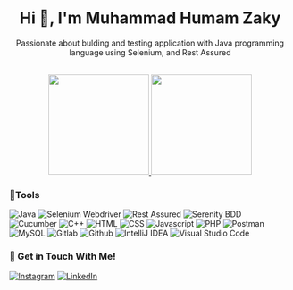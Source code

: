 <h1 align="center">Hi 👋, I'm Muhammad Humam Zaky </h1>

<p align="center">Passionate about bulding and testing application with Java programming language using Selenium, and Rest Assured</p>


<br/>
<div align="center">
<a href="https://github.com/muhamaz">
  <img height="180em" src="https://github-readme-stats-eight-theta.vercel.app/api?username=muhamaz&show_icons=true&theme=algolia&include_all_commits=true&count_private=true"/>
  <img height="180em" src="https://github-readme-stats-eight-theta.vercel.app/api/top-langs/?username=muhamaz&layout=compact&langs_count=8&theme=algolia"/>
</a>
</div> 

### 🔨Tools
![Java](https://img.shields.io/badge/-java-181717?style=for-the-badge&logo=java)
![Selenium Webdriver](https://img.shields.io/badge/-selenium-181717?style=for-the-badge&logo=selenium)
![Rest Assured](https://img.shields.io/badge/-RestAssured-181717?style=for-the-badge&logo=restassured)
![Serenity BDD](https://img.shields.io/badge/-serenitybdd-181717?style=for-the-badge&logo=serenitybdd)
![Cucumber](https://img.shields.io/badge/-cucumber-181717?style=for-the-badge&logo=cucumber)
![C++](https://img.shields.io/badge/C%2B%2B-181717?style=for-the-badge&logo=c%2B%2B&logoColor=white)
![HTML](https://img.shields.io/badge/-HTML-181717?style=for-the-badge&logo=html5)
![CSS](https://img.shields.io/badge/-CSS-181717?style=for-the-badge&logo=css3)
![Javascript](https://img.shields.io/badge/-javascript-181717?style=for-the-badge&logo=javascript)
![PHP](https://img.shields.io/badge/-PHP-181717?style=for-the-badge&logo=php)
![Postman](https://img.shields.io/badge/-postman-181717?style=for-the-badge&logo=postman)
![MySQL](https://img.shields.io/badge/-mysql-181717?style=for-the-badge&logo=mysql&logoColor=white)
![Gitlab](https://img.shields.io/badge/-gitlab-181717?style=for-the-badge&logo=gitlab)
![Github](https://img.shields.io/badge/GitHub-100000?style=for-the-badge&logo=github&logoColor=white)
![IntelliJ IDEA](https://img.shields.io/badge/IntelliJIDEA-000000.svg?style=for-the-badge&logo=intellij-idea)
![Visual Studio Code](https://img.shields.io/badge/Visual%20Studio%20Code-181717.svg?style=for-the-badge&logo=visual-studio-code)

### 💬 Get in Touch With Me!
<a href="https://www.instagram.com/" target="_blank"><img src="https://img.shields.io/badge/Instagram-%23E4405F.svg?&style=flat-square&logo=instagram&logoColor=white" alt="Instagram"></a>
<a href="https://www.linkedin.com/in/mh-zakkk/" target="_blank"><img src="https://img.shields.io/badge/LinkedIn-%230a66c2.svg?&style=flat-square&logo=linkedin&logoColor=white" alt="LinkedIn"></a>
<!--
**muhamaz/muhamaz** is a ✨ _special_ ✨ repository because its `README.md` (this file) appears on your GitHub profile.

Here are some ideas to get you started:

- 🔭 I’m currently working on ...
- 🌱 I’m currently learning ...
- 👯 I’m looking to collaborate on ...
- 🤔 I’m looking for help with ...
- 💬 Ask me about ...
- 📫 How to reach me: ...
- 😄 Pronouns: ...
- ⚡ Fun fact: ...
-->

